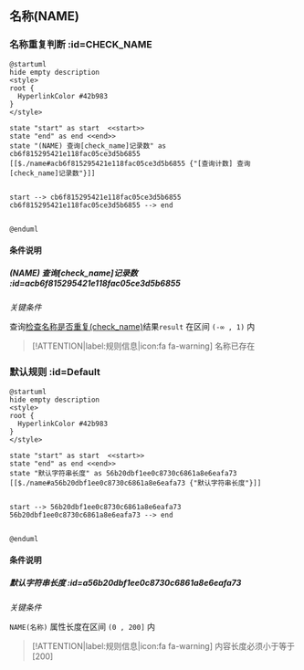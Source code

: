 ## 名称(NAME) <!-- {docsify-ignore-all} -->

   

### 名称重复判断 :id=CHECK_NAME

```plantuml
@startuml
hide empty description
<style>
root {
  HyperlinkColor #42b983
}
</style>

state "start" as start  <<start>>
state "end" as end <<end>>
state "(NAME) 查询[check_name]记录数" as cb6f815295421e118fac05ce3d5b6855 [[$./name#acb6f815295421e118fac05ce3d5b6855 {"[查询计数] 查询[check_name]记录数"}]]


start --> cb6f815295421e118fac05ce3d5b6855 
cb6f815295421e118fac05ce3d5b6855 --> end 


@enduml
```

#### 条件说明

##### (NAME) 查询[check_name]记录数 :id=acb6f815295421e118fac05ce3d5b6855


*关键条件*


查询[检查名称是否重复(check_name)]()结果`result` 在区间 `(-∞ , 1)` 内

> [!ATTENTION|label:规则信息|icon:fa fa-warning]
> 名称已存在



### 默认规则 :id=Default

```plantuml
@startuml
hide empty description
<style>
root {
  HyperlinkColor #42b983
}
</style>

state "start" as start  <<start>>
state "end" as end <<end>>
state "默认字符串长度" as 56b20dbf1ee0c8730c6861a8e6eafa73 [[$./name#a56b20dbf1ee0c8730c6861a8e6eafa73 {"默认字符串长度"}]]


start --> 56b20dbf1ee0c8730c6861a8e6eafa73 
56b20dbf1ee0c8730c6861a8e6eafa73 --> end 


@enduml
```

#### 条件说明

##### 默认字符串长度 :id=a56b20dbf1ee0c8730c6861a8e6eafa73


*关键条件*


`NAME(名称)` 属性长度在区间 `(0 , 200]` 内

> [!ATTENTION|label:规则信息|icon:fa fa-warning]
> 内容长度必须小于等于[200]







